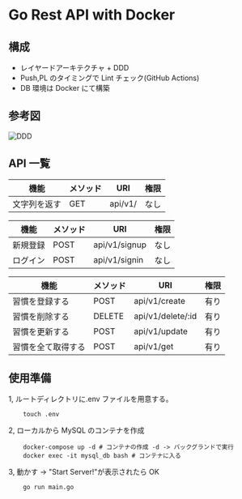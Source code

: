 # Go Rest API with Docker

## 構成

- レイヤードアーキテクチャ + DDD
- Push,PL のタイミングで Lint チェック(GitHub Actions)
- DB 環境は Docker にて構築

## 参考図

![DDD](https://i0.wp.com/mintaku-blog.net/mintaku/wp-content/uploads/2020/07/5.png?w=1600&ssl=1)

## API 一覧

| 機能         | メソッド | URI     | 権限 |
| ------------ | -------- | ------- | ---- |
| 文字列を返す | GET      | api/v1/ | なし |

| 機能     | メソッド | URI           | 権限 |
| -------- | -------- | ------------- | ---- |
| 新規登録 | POST     | api/v1/signup | なし |
| ログイン | POST     | api/v1/signin | なし |

| 機能               | メソッド | URI               | 権限 |
| ------------------ | -------- | ----------------- | ---- |
| 習慣を登録する     | POST     | api/v1/create     | 有り |
| 習慣を削除する     | DELETE   | api/v1/delete/:id | 有り |
| 習慣を更新する     | POST     | api/v1/update     | 有り |
| 習慣を全て取得する | POST     | api/v1/get        | 有り |

## 使用準備

1, ルートディレクトリに.env ファイルを用意する。

```shell
    touch .env
```

2, ローカルから MySQL のコンテナを作成

```shell
    docker-compose up -d # コンテナの作成 -d -> バックグランドで実行
    docker exec -it mysql_db bash # コンテナに入る
```

3, 動かす -> "Start Server!"が表示されたら OK

```shell
    go run main.go
```

